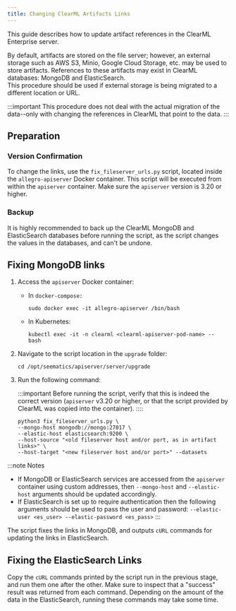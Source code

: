 ```yaml
---
title: Changing ClearML Artifacts Links
---
```


This guide describes how to update artifact references in the ClearML Enterprise server.

By default, artifacts are stored on the file server; however, an external storage such as AWS S3, Minio, Google Cloud 
Storage, etc. may be used to store artifacts. References to these artifacts may exist in ClearML databases: MongoDB and ElasticSearch.  
This procedure should be used if external storage is being migrated to a different location or URL.

:::important
This procedure does not deal with the actual migration of the data--only with changing the references in ClearML that 
point to the data.
:::

## Preparation

### Version Confirmation

To change the links, use the `fix_fileserver_urls.py` script, located inside the `allegro-apiserver` 
Docker container. This script will be executed from within the `apiserver` container. Make sure the `apiserver` version 
is 3.20 or higher.

### Backup

It is highly recommended to back up the ClearML MongoDB and ElasticSearch databases before running the script, as the 
script changes the values in the databases, and can't be undone.

## Fixing MongoDB links

1. Access the `apiserver` Docker container:  

   * In `docker-compose:`
    
      ```commandline
      sudo docker exec -it allegro-apiserver /bin/bash
       ```
    
   * In Kubernetes:
   
      ```commandline
      kubectl exec -it -n clearml <clearml-apiserver-pod-name> -- bash
      ```

1. Navigate to the script location in the `upgrade` folder:

   ```commandline
   cd /opt/seematics/apiserver/server/upgrade
   ```
     
1. Run the following command:
 
    :::important
    Before running the script, verify that this is indeed the correct version (`apiserver` v3.20 or higher, 
    or that the script provided by ClearML was copied into the container).
    ::::
 
    ```commandline
    python3 fix_fileserver_urls.py \
    --mongo-host mongodb://mongo:27017 \
    --elastic-host elasticsearch:9200 \
    --host-source "<old fileserver host and/or port, as in artifact links>" \
    --host-target "<new fileserver host and/or port>" --datasets
    ```

:::note Notes
* If MongoDB or ElasticSearch services are accessed from the `apiserver` container using custom addresses, then 
`--mongo-host` and `--elastic-host` arguments should be updated accordingly.  
* If ElasticSearch is set up to require authentication then the following arguments should be used to pass the user 
and password: `--elastic-user <es_user> --elastic-password <es_pass>`
:::

The script fixes the links in MongoDB, and outputs `cURL` commands for updating the links in ElasticSearch.

## Fixing the ElasticSearch Links

Copy the `cURL` commands printed by the script run in the previous stage, and run them one after the other. Make sure to 
inspect that a "success" result was returned from each command. Depending on the amount of the data in the ElasticSearch, 
running these commands may take some time.